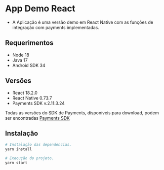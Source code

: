 # App Demo React

- A Aplicação é uma versão demo em React Native com as funções de integração com payments implementadas.


## Requerimentos
- Node 18
- Java 17
- Android SDK 34

## Versões

- React 18.2.0
- React Native 0.73.7
- Payments SDK v.2.11.3.24

Todas as versões do SDK de Payments, disponíveis para download, podem ser encontradas [Payments SDK]("https://github.com/paystore/paystore-api")

## Instalação

```bash
# Instalação das dependencias.
yarn install

```

```bash
# Execução do projeto.
yarn start

```
